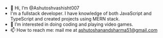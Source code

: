 - 👋 Hi, I’m @Ashutoshvashisht007
- I'm a fullstack developer. I have knowledge of both JavaScript and TypeScript and created projects using MERN stack.
- 👀 I’m interested in doing coding and playing video games.
- 📫 How to reach me: mail me at ashutoshanandsharma51@gmail.com

<!---
Ashutoshvashisht007/Ashutoshvashisht007 is a ✨ special ✨ repository because its `README.md` (this file) appears on your GitHub profile.
You can click the Preview link to take a look at your changes.
--->

